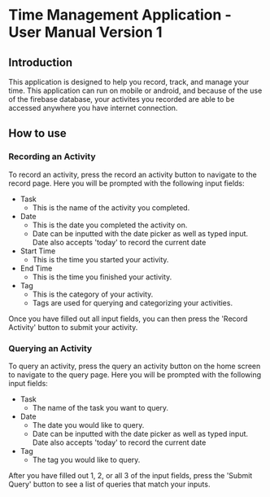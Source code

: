 # Time Management Application - User Manual Version 1

## Introduction

This application is designed to help you record, track, and manage your time. This application can run on mobile or android, and because of the use of the firebase database, your activites you recorded are able to be accessed anywhere you have internet connection.

## How to use

### Recording an Activity

To record an activity, press the record an activity button to navigate to the record page. Here you will be prompted with the following input fields:

* Task
  * This is the name of the activity you completed.
* Date
  * This is the date you completed the activity on.
  * Date can be inputted with the date picker as well as typed input. Date also accepts 'today' to record the current date
* Start Time
  * This is the time you started your activity.
* End Time
  * This is the time you finished your activity.
* Tag
  * This is the category of your activity.
  * Tags are used for querying and categorizing your activities.

Once you have filled out all input fields, you can then press the 'Record Activity' button to submit your activity.

### Querying an Activity

To query an activity, press the query an activity button on the home screen to navigate to the query page. Here you will be prompted with the following input fields:

* Task
  * The name of the task you want to query.
* Date
  * The date you would like to query.
  * Date can be inputted with the date picker as well as typed input. Date also accepts 'today' to record the current date
* Tag
  * The tag you would like to query.

After you have filled out 1, 2, or all 3 of the input fields, press the 'Submit Query' button to see a list of queries that match your inputs.
